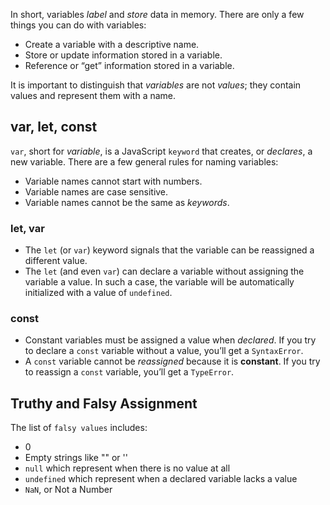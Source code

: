 In short, variables _label_ and _store_ data in memory. There are only a few things you can do with variables:
* Create a variable with a descriptive name.
* Store or update information stored in a variable.
* Reference or “get” information stored in a variable.

It is important to distinguish that _variables_ are not _values_; they contain values and represent them with a name.

## var, let, const
`var`, short for _variable_, is a JavaScript `keyword` that creates, or _declares_, a new variable. There are a few general rules for naming variables:
* Variable names cannot start with numbers.
* Variable names are case sensitive.
* Variable names cannot be the same as _keywords_.

### let, var
* The `let` (or `var`) keyword signals that the variable can be reassigned a different value.
* The `let` (and even `var`) can declare a variable without assigning the variable a value. In such a case, the variable will be automatically initialized with a value of `undefined`.

### const
* Constant variables must be assigned a value when _declared_. If you try to declare a `const` variable without a value, you’ll get a `SyntaxError`.
* A `const` variable cannot be _reassigned_ because it is **constant**. If you try to reassign a `const` variable, you’ll get a `TypeError`.

## Truthy and Falsy Assignment
The list of `falsy values` includes:
* 0
* Empty strings like "" or ''
* `null` which represent when there is no value at all
* `undefined` which represent when a declared variable lacks a value
* `NaN`, or Not a Number
